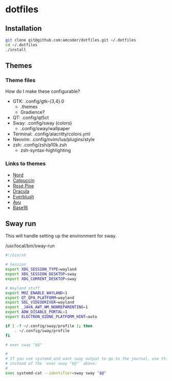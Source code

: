 # dotfiles

## Installation

```sh
git clone git@github.com:amcoder/dotfiles.git ~/.dotfiles
cd ~/.dotfiles
./install
```

## Themes

### Theme files

How do I make these configurable?

- GTK: .config/gtk-{3,4}.0
  - .themes
  - Gradience?
- QT: .config/qt5ct
- Sway: .config/sway (colors)
  - .config/sway/wallpaper
- Terminal: .config/alacritty/colors.yml
- Neovim: .config/nvim/lua/plugins/style
- zsh: .config/zsh/p10k.zsh
  - zsh-syntax-highlighting

### Links to themes

- [Nord](https://www.nordtheme.com/ports)
- [Catpuccin](https://github.com/catppuccin/catppuccin)
- [Rosé Pine](https://rosepinetheme.com/themes/)
- [Dracula](https://draculatheme.com/)
- [Everblush](https://github.com/Everblush)
- [Ayu](https://github.com/Shatur/neovim-ayu)
- [Base16](https://github.com/chriskempson/base16)

## Sway run

This will handle setting up the environment for sway.

/usr/local/bin/sway-run

```sh
#!/bin/sh

# Session
export XDG_SESSION_TYPE=wayland
export XDG_SESSION_DESKTOP=sway
export XDG_CURRENT_DESKTOP=sway

# Wayland stuff
export MOZ_ENABLE_WAYLAND=1
export QT_QPA_PLATFORM=wayland
export SDL_VIDEODRIVER=wayland
export _JAVA_AWT_WM_NONREPARENTING=1
export ADW_DISABLE_PORTAL=1
export ELECTRON_OZONE_PLATFORM_HINT=auto

if [ -f ~/.config/sway/profile ]; then
    . ~/.config/sway/profile
fi

# exec sway "$@"

#
# If you use systemd and want sway output to go to the journal, use this
# instead of the `exec sway "$@"` above:
#
exec systemd-cat --identifier=sway sway "$@"
```
